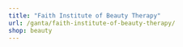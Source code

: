 ```yaml
---
title: "Faith Institute of Beauty Therapy"
url: /ganta/faith-institute-of-beauty-therapy/
shop: beauty
---
```

